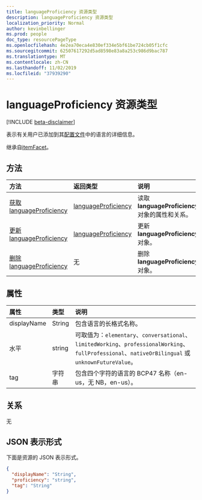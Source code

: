 ```yaml
---
title: languageProficiency 资源类型
description: languageProficiency 资源类型
localization_priority: Normal
author: kevinbellinger
ms.prod: people
doc_type: resourcePageType
ms.openlocfilehash: 4e2ea70eca4e830ef334e5bf61be724cb05f1cfc
ms.sourcegitcommit: 62507617292d5ad8598e83a8a253c986d9bac787
ms.translationtype: MT
ms.contentlocale: zh-CN
ms.lasthandoff: 11/02/2019
ms.locfileid: "37939290"
---
```

# <a name="languageproficiency-resource-type"></a>languageProficiency 资源类型

[!INCLUDE [beta-disclaimer](../../includes/beta-disclaimer.md)]

表示有关用户已添加到其[配置文件](profile.md)中的语言的详细信息。

继承自[itemFacet](itemFacet.md)。

## <a name="methods"></a>方法

| 方法                                                       | 返回类型                                   | 说明                                                      | 
|:-------------------------------------------------------------|:----------------------------------------------|:-----------------------------------------------------------------|
| [获取 languageProficiency](../api/languageproficiency-get.md) | [languageProficiency](languageproficiency.md) | 读取**languageProficiency**对象的属性和关系。 |
| [更新 languageProficiency](../api/languageproficiency-update.md)               | [languageProficiency](languageproficiency.md) | 更新**languageProficiency**对象。                               |
| [删除 languageProficiency](../api/languageproficiency-delete.md)               | 无                                          | 删除**languageProficiency**对象。                               |

## <a name="properties"></a>属性

| 属性     | 类型        | 说明                                                                                                                                                 |
|:-------------|:------------|:------------------------------------------------------------------------------------------------------------------------------------------------------------|
|displayName   |String       | 包含语言的长格式名称。                                                                                                   |
|水平   |string       | 可取值为：`elementary`、`conversational`、`limitedWorking`、`professionalWorking`、`fullProfessional`、`nativeOrBilingual` 或 `unknownFutureValue`。|
|tag           |字符串       | 包含四个字符的语言的 BCP47 名称（en-us，无 NB，en-us）。                                                                                  |

## <a name="relationships"></a>关系

无

## <a name="json-representation"></a>JSON 表示形式

下面是资源的 JSON 表示形式。 

<!-- {
  "blockType": "resource",
  "optionalProperties": [

  ],
  "@odata.type": "microsoft.graph.languageProficiency",
  "baseType": ""
}-->

```json
{
  "displayName": "String",
  "proficiency": "string",
  "tag": "String"
}
```

<!-- uuid: 16cd6b66-4b1a-43a1-adaf-3a886856ed98
2019-02-04 14:57:30 UTC -->
<!-- {
  "type": "#page.annotation",
  "description": "languageProficiency resource",
  "keywords": "",
  "section": "documentation",
  "tocPath": ""
}-->

